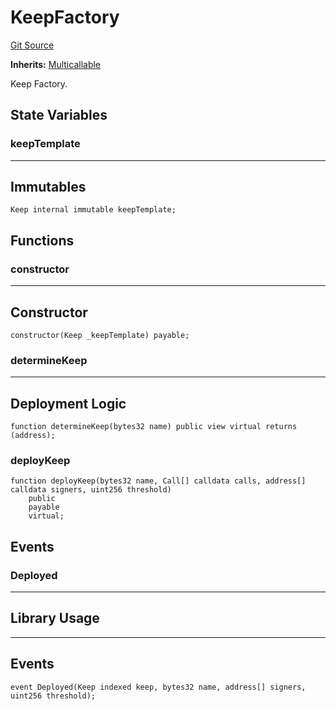 # KeepFactory
[Git Source](https://github.com/kalidao/keep/blob/1979341a5a2118c8b67dae50ac448106c85bacac/src/KeepFactory.sol)

**Inherits:**
[Multicallable](/src/utils/Multicallable.sol/contract.Multicallable.md)

Keep Factory.


## State Variables
### keepTemplate
-----------------------------------------------------------------------
Immutables
-----------------------------------------------------------------------


```solidity
Keep internal immutable keepTemplate;
```


## Functions
### constructor

-----------------------------------------------------------------------
Constructor
-----------------------------------------------------------------------


```solidity
constructor(Keep _keepTemplate) payable;
```

### determineKeep

-----------------------------------------------------------------------
Deployment Logic
-----------------------------------------------------------------------


```solidity
function determineKeep(bytes32 name) public view virtual returns (address);
```

### deployKeep


```solidity
function deployKeep(bytes32 name, Call[] calldata calls, address[] calldata signers, uint256 threshold)
    public
    payable
    virtual;
```

## Events
### Deployed
-----------------------------------------------------------------------
Library Usage
-----------------------------------------------------------------------
-----------------------------------------------------------------------
Events
-----------------------------------------------------------------------


```solidity
event Deployed(Keep indexed keep, bytes32 name, address[] signers, uint256 threshold);
```

